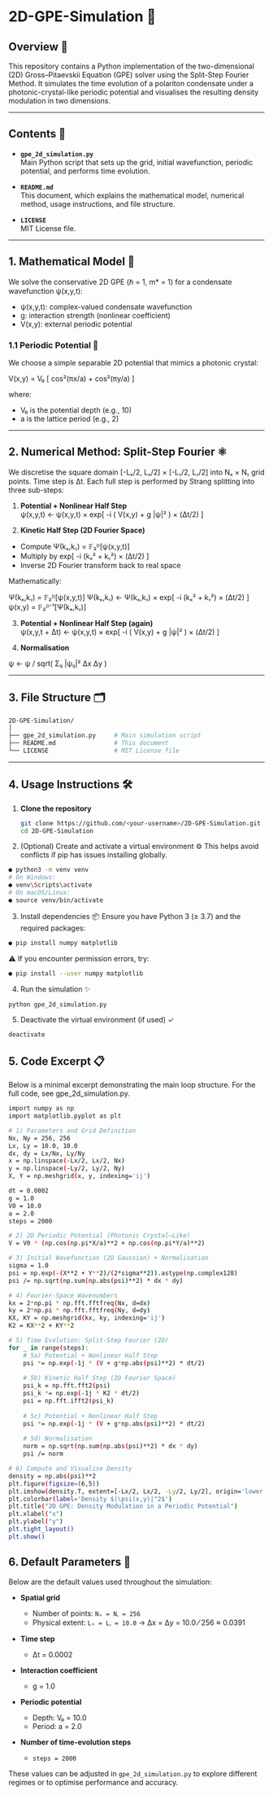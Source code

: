 # 2D-GPE-Simulation 🚀

## Overview 🌟

This repository contains a Python implementation of the two-dimensional (2D) Gross–Pitaevskii Equation (GPE) solver using the Split-Step Fourier Method. It simulates the time evolution of a polariton condensate under a photonic-crystal-like periodic potential and visualises the resulting density modulation in two dimensions.

---

## Contents 📂

- **`gpe_2d_simulation.py`**  
  Main Python script that sets up the grid, initial wavefunction, periodic potential, and performs time evolution.

- **`README.md`**  
  This document, which explains the mathematical model, numerical method, usage instructions, and file structure.

- **`LICENSE`**  
  MIT License file.

---

## 1. Mathematical Model 📐

We solve the conservative 2D GPE (ℏ = 1, m* = 1) for a condensate wavefunction ψ(x,y,t):

- ψ(x,y,t): complex-valued condensate wavefunction  
- g: interaction strength (nonlinear coefficient)  
- V(x,y): external periodic potential  

### 1.1 Periodic Potential 📏

We choose a simple separable 2D potential that mimics a photonic crystal:

V(x,y) = V₀ [ cos²(πx/a) + cos²(πy/a) ]

where:  
- V₀ is the potential depth (e.g., 10)  
- a is the lattice period (e.g., 2)

---

## 2. Numerical Method: Split-Step Fourier ⚛️

We discretise the square domain [-Lₓ/2, Lₓ/2] × [-Lᵧ/2, Lᵧ/2] into Nₓ × Nᵧ grid points. Time step is Δt. Each full step is performed by Strang splitting into three sub-steps:

1. **Potential + Nonlinear Half Step**  
ψ(x,y,t) ← ψ(x,y,t) × exp[ -i ( V(x,y) + g |ψ|² ) × (Δt/2) ]

2. **Kinetic Half Step (2D Fourier Space)**  
- Compute Ψ(kₓ,kᵧ) = 𝔽₂ᴰ[ψ(x,y,t)]  
- Multiply by exp[ -i (kₓ² + kᵧ²) × (Δt/2) ]  
- Inverse 2D Fourier transform back to real space  

Mathematically:  

Ψ(kₓ,kᵧ) = 𝔽₂ᴰ[ψ(x,y,t)]
Ψ(kₓ,kᵧ) ← Ψ(kₓ,kᵧ) × exp[ -i (kₓ² + kᵧ²) × (Δt/2) ]
ψ(x,y) = 𝔽₂ᴰ⁻¹[Ψ(kₓ,kᵧ)]


3. **Potential + Nonlinear Half Step (again)**  
ψ(x,y,t + Δt) ← ψ(x,y,t) × exp[ -i ( V(x,y) + g |ψ|² ) × (Δt/2) ]

4. **Normalisation**  

ψ ← ψ / sqrt( Σᵢⱼ |ψᵢⱼ|² Δx Δy )

---

## 3. File Structure 🗂️
```bash
2D-GPE-Simulation/
│
├── gpe_2d_simulation.py     # Main simulation script
├── README.md                # This document
└── LICENSE                  # MIT License file
```
---

## 4. Usage Instructions 🛠️

1. **Clone the repository**  
   ```bash
   git clone https://github.com/<your-username>/2D-GPE-Simulation.git
   cd 2D-GPE-Simulation
2. (Optional) Create and activate a virtual environment ⚙️
This helps avoid conflicts if pip has issues installing globally.
```bash
● python3 -m venv venv
# On Windows:
● venv\Scripts\activate
# On macOS/Linux:
● source venv/bin/activate
```
3. Install dependencies 📦
Ensure you have Python 3 (≥ 3.7) and the required packages:
```bash
● pip install numpy matplotlib
```
⚠️ If you encounter permission errors, try:
```bash
● pip install --user numpy matplotlib
```
4. Run the simulation ✨
```bash
python gpe_2d_simulation.py
```
5. Deactivate the virtual environment (if used) ✓
```bash
deactivate
```
## 5. Code Excerpt 📋
Below is a minimal excerpt demonstrating the main loop structure. For the full code, see gpe_2d_simulation.py.
```bash
import numpy as np
import matplotlib.pyplot as plt

# 1) Parameters and Grid Definition
Nx, Ny = 256, 256
Lx, Ly = 10.0, 10.0
dx, dy = Lx/Nx, Ly/Ny
x = np.linspace(-Lx/2, Lx/2, Nx)
y = np.linspace(-Ly/2, Ly/2, Ny)
X, Y = np.meshgrid(x, y, indexing='ij')

dt = 0.0002
g = 1.0
V0 = 10.0
a = 2.0
steps = 2000

# 2) 2D Periodic Potential (Photonic Crystal–Like)
V = V0 * (np.cos(np.pi*X/a)**2 + np.cos(np.pi*Y/a)**2)

# 3) Initial Wavefunction (2D Gaussian) + Normalisation
sigma = 1.0
psi = np.exp(-(X**2 + Y**2)/(2*sigma**2)).astype(np.complex128)
psi /= np.sqrt(np.sum(np.abs(psi)**2) * dx * dy)

# 4) Fourier-Space Wavenumbers
kx = 2*np.pi * np.fft.fftfreq(Nx, d=dx)
ky = 2*np.pi * np.fft.fftfreq(Ny, d=dy)
KX, KY = np.meshgrid(kx, ky, indexing='ij')
K2 = KX**2 + KY**2

# 5) Time Evolution: Split-Step Fourier (2D)
for _ in range(steps):
    # 5a) Potential + Nonlinear Half Step
    psi *= np.exp(-1j * (V + g*np.abs(psi)**2) * dt/2)
    
    # 5b) Kinetic Half Step (2D Fourier Space)
    psi_k = np.fft.fft2(psi)
    psi_k *= np.exp(-1j * K2 * dt/2)
    psi = np.fft.ifft2(psi_k)
    
    # 5c) Potential + Nonlinear Half Step
    psi *= np.exp(-1j * (V + g*np.abs(psi)**2) * dt/2)
    
    # 5d) Normalisation
    norm = np.sqrt(np.sum(np.abs(psi)**2) * dx * dy)
    psi /= norm

# 6) Compute and Visualise Density
density = np.abs(psi)**2
plt.figure(figsize=(6,5))
plt.imshow(density.T, extent=[-Lx/2, Lx/2, -Ly/2, Ly/2], origin='lower', cmap='inferno')
plt.colorbar(label='Density $|\psi(x,y)|^2$')
plt.title("2D GPE: Density Modulation in a Periodic Potential")
plt.xlabel("x")
plt.ylabel("y")
plt.tight_layout()
plt.show()
```

## 6. Default Parameters 🔧

Below are the default values used throughout the simulation:

- **Spatial grid**  
  - Number of points: `Nₓ = Nᵧ = 256`  
  - Physical extent: `Lₓ = Lᵧ = 10.0` → Δx = Δy = 10.0 ⁄ 256 ≈ 0.0391

- **Time step**  
  - Δt = 0.0002  

- **Interaction coefficient**  
  - g = 1.0  

- **Periodic potential**  
  - Depth: V₀ = 10.0  
  - Period: a = 2.0  

- **Number of time-evolution steps**  
  - `steps = 2000`

These values can be adjusted in `gpe_2d_simulation.py` to explore different regimes or to optimise performance and accuracy.  
